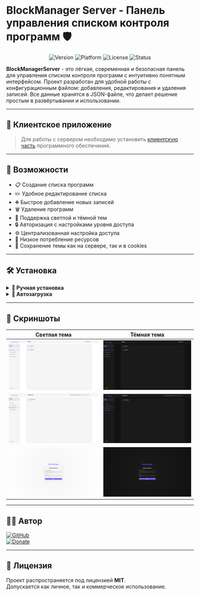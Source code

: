 # BlockManager Server - Панель управления списком контроля программ 🛡️

<div align="center">
  <img src="https://img.shields.io/badge/Version-1.0.0-blue" alt="Version">
  <img src="https://img.shields.io/badge/Platform-Windows-success" alt="Platform">
  <img src="https://img.shields.io/badge/License-MIT-green" alt="License">
  <img src="https://img.shields.io/badge/Status-Release-brightgreen" alt="Status">
</div>

**BlockManagerServer** - это лёгкая, современная и безопасная панель для управления списком контроля программ с интуитивно понятным интерфейсом. Проект разработан для удобной работы с конфигурационным файлом: добавления, редактирования и удаления записей. Все данные хранятся в JSON-файле, что делает решение простым в развёртывании и использовании.

---

## 👥 Клиентское приложение

> Для работы с сервером необходимо установить [клиентскую часть](https://github.com/dejavugd/BlockManager/releases) программного обеспечения.

---

## 🌟 Возможности

- 📋 Создание списка программ
- ✏️ Удобное редактирование списка
- ➕ Быстрое добавление новых записей
- 🗑️ Удаление программ
- 🌙 Поддержка светлой и тёмной тем
- 🔒 Авторизация с настройками уровня доступа
- ⚙️ Централизованная настройка доступа
- 🚀 Низкое потребление ресурсов
- 🎨 Сохранение темы как на сервере, так и в cookies

---

## 🛠️ Установка

<details>
<summary><b>🔧 Ручная установка</b></summary>

1. Скачайте [последнюю версию архива](https://github.com/dejavugd/BlockManagerServer/releases)
2. Распакуйте архив в удобное место
3. Запустите **BMServer.exe**
4. Перейдите по адресу http://{Ваш IP-адрес|DNS}:8083/
5. Создайте первого пользователя

</details>

<details>
<summary><b>🔄 Автозагрузка</b></summary>

1. Запустите программу **BMServer.exe**
2. В системном трее кликните правой кнопкой мыши по иконке программы
3. Выберите пункт "Открыть"
4. Активируйте опцию "Запускать при старте системы"
5. Перезагрузите компьютер

</details>

---

## 📸 Скриншоты

| Светлая тема | Тёмная тема |
|--------------|-------------|
| ![Главная страница](./img/HOME_LIGHT.png) | ![Главная страница](./img/HOME_DARK.png) |
| ![Справочник](./img/GUIDE_LIGHT.png) | ![Справочник](./img/GUIDE_DARK.png) |
| ![Авторизация](./img/LOGIN_LIGHT.png) | ![Авторизация](./img/LOGIN_DARK.png) |

---

## 👨‍💻 Автор

<div align="left">
  <a href="https://github.com/dejavugd">
    <img src="https://img.shields.io/badge/GitHub-dejavugd-blue?style=for-the-badge&logo=github" alt="GitHub">
  </a>
  <br>
  <a href="https://yoomoney.ru/to/4100115868712253">
    <img src="https://img.shields.io/badge/Поддержать-проект-orange?style=for-the-badge" alt="Donate">
  </a>
</div>

---

## 📜 Лицензия

Проект распространяется под лицензией **MIT**.  
Допускается как личное, так и коммерческое использование.
